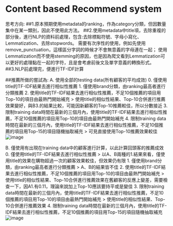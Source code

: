 # Content based Recommend system
思考方向:
##1.原本預期使用metadata的ranking，作為category分類，但因數量集中在某一類別，因此不使用此方法。
##2.使用metadata中title項，去除重複的部分後，進行NLP的資料前處理，包含:去除標點符號、字母小寫化、Lemmatization、去除stopwords。
      需要有次序性的使用，例如先使用remove_punctuation，這樣區分字詞的時候才不會無意義的字母連在一起；
      使用Lemmatization而不使用stemming的原因，也是因為爬文看到Lemmatization可以更好的處理黏在一起的字符，且是會考慮前後文及單字意義的轉換形式。
##3.NLP前處理完，便進行TF-IDF計算

##推薦所做的嘗試為:
A. 使用全部的testing data(所有顧客的平均成效)
    0. 僅使用title的TF-IDF結果去進行相似性推薦
    1. 僅使用brand分類，由ranking最高者進行分類推薦
    2. 使用title的TF-IDF結果去進行相似性推薦，不足10個推薦的項目用Top-10的項目由最熱門開始補充
        > 使用title的相似性結果、Top-10合併進行推薦效果變好，與B3.的結果比較，可能因新顧客的Top-10推薦較佳，所以分數接近
    3. 限制training data時間在最新的三個月內，使用title的TF-IDF結果去進行相似性推薦，不足10個推薦的項目用Top-10的項目由最熱門開始補充
    4. 限制training data時間在最新的三個月內，使用title的TF-IDF結果去進行相似性推薦，不足10個推薦的項目用Top-15的項目隨機抽取補充
        > 可見直接使用Top-10推薦效果較佳
![image](https://user-images.githubusercontent.com/49614247/147875800-85c979a5-30c4-4b1a-9f94-5c42482b568a.png)

B. 僅使用有出現在training data中的顧客進行計算，以此計算回頭客的推薦成效
    0. 僅使用title的TF-IDF結果去進行相似性推薦
        > 以A、B兩種的1.結果來看，僅使用title的效果在購物超過一次的顧客效果較佳，但效果仍有限
    1. 僅使用brand分類，由ranking最高者進行分類推薦
        > A、B的結果皆不佳
    2. 使用title的TF-IDF結果去進行相似性推薦，不足10個推薦的項目用Top-10的項目由最熱門開始補充
        > 使用title的相似性結果、Top-10合併進行推薦效果在舊顧客的反應上變差，需要檢查一下，因A1.有0.11，理論來說加上Top-10應該要持平或是變佳
    3. 限制training data時間在最新的三個月內，使用title的TF-IDF結果去進行相似性推薦，不足10個推薦的項目用Top-10的項目由最熱門開始補充
        > 使用title的相似性結果、Top-10合併進行推薦效果
    4. 限制training data時間在最新的三個月內，使用title的TF-IDF結果去進行相似性推薦，不足10個推薦的項目用Top-15的項目隨機抽取補充
![image](https://user-images.githubusercontent.com/49614247/147875807-9e9ba56c-e383-40e5-b0fd-91f971df0e25.png)
    

